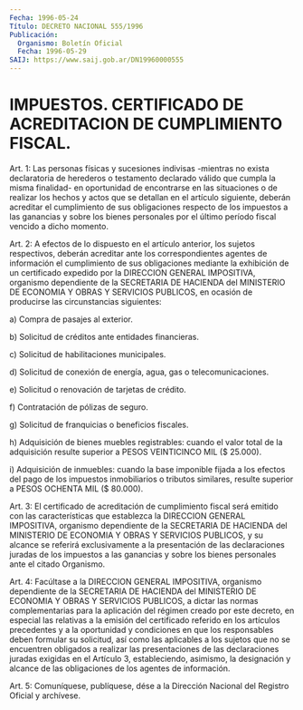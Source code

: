 ```yaml
---
Fecha: 1996-05-24
Título: DECRETO NACIONAL 555/1996
Publicación:
  Organismo: Boletín Oficial
  Fecha: 1996-05-29
SAIJ: https://www.saij.gob.ar/DN19960000555
---
```

# IMPUESTOS. CERTIFICADO DE ACREDITACION DE CUMPLIMIENTO FISCAL.

<a id="1"></a>
Art. 1:  Las personas físicas y sucesiones indivisas -mientras no exista declaratoria  de  herederos o testamento declarado válido que cumpla la misma finalidad- en oportunidad de encontrarse en las situaciones o de realizar los  hechos y actos que se detallan en el artículo  siguiente,  deberán  acreditar  el  cumplimiento  de  sus obligaciones respecto de los impuestos  a las ganancias y sobre los bienes  personales  por el último período fiscal  vencido  a  dicho momento.

<a id="2"></a>
Art. 2: A efectos de  lo  dispuesto  en  el artículo anterior, los sujetos  respectivos, deberán acreditar ante  los  correspondientes agentes de información el cumplimiento de sus obligaciones mediante la exhibición  de  un certificado expedido por la DIRECCION GENERAL IMPOSITIVA, organismo  dependiente de la SECRETARIA DE HACIENDA del MINISTERIO DE ECONOMIA Y  OBRAS Y SERVICIOS PUBLICOS, en ocasión de producirse las circunstancias siguientes:

a) Compra de pasajes al exterior.

b) Solicitud de créditos ante entidades financieras.

c) Solicitud de habilitaciones municipales.

d) Solicitud de conexión de energía, agua, gas o telecomunicaciones.

e) Solicitud o renovación de tarjetas de crédito.

f) Contratación de pólizas de seguro.

g) Solicitud de franquicias o beneficios fiscales.

h)  Adquisición de bienes muebles  registrables:  cuando  el  valor total de la adquisición resulte superior a PESOS VEINTICINCO MIL ($ 25.000).

i) Adquisición  de inmuebles: cuando la base imponible fijada a los efectos  del  pago   de  los  impuestos  inmobiliarios  o  tributos similares,  resulte  superior  a  PESOS  OCHENTA  MIL   ($  80.000).

<a id="3"></a>
Art. 3: El certificado de acreditación de cumplimiento fiscal será emitido con las características que establezca la DIRECCION GENERAL IMPOSITIVA, organismo  dependiente de la SECRETARIA DE HACIENDA del MINISTERIO DE ECONOMIA Y  OBRAS  Y SERVICIOS PUBLICOS, y su alcance se referirá exclusivamente a la presentación  de  las declaraciones juradas  de  los  impuestos  a  las  ganancias  y sobre los  bienes personales ante el citado Organismo.

<a id="4"></a>
Art.  4:  Facúltase a la DIRECCION GENERAL IMPOSITIVA,  organismo dependiente de la SECRETARIA DE HACIENDA del MINISTERIO DE ECONOMIA Y OBRAS Y SERVICIOS  PUBLICOS,  a dictar las normas complementarias para la aplicación del régimen creado por este decreto, en especial las  relativas  a  la  emisión  del  certificado  referido  en  los artículos precedentes y a la oportunidad  y  condiciones en que los responsables deben formular su solicitud, así como las aplicables a los  sujetos  que  no  se  encuentren  obligados  a  realizar   las presentaciones de las declaraciones juradas exigidas en el Artículo 3,  estableciendo,  asimismo,  la  designación  y  alcance  de  las obligaciones de los agentes de información.

<a id="5"></a>
Art. 5: Comuníquese, publíquese, dése a la Dirección Nacional del Registro  Oficial  y  archívese.